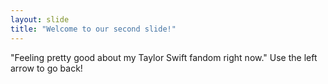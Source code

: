 ```yaml
---
layout: slide
title: "Welcome to our second slide!"
---
```

"Feeling pretty good about my Taylor Swift fandom right now."
Use the left arrow to go back!
